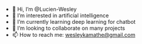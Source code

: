 - 👋 Hi, I’m @Lucien-Wesley
- 👀 I’m interested in artificial intelligence
- 🌱 I’m currently learning deep learning for chatbot
- 💞️ I’m looking to collaborate on many projects
- 📫 How to reach me: wesleykamathe@gmail.com

<!---
Lucien-Wesley/Lucien-Wesley is a ✨ special ✨ repository because its `README.md` (this file) appears on your GitHub profile.
You can click the Preview link to take a look at your changes.
--->
